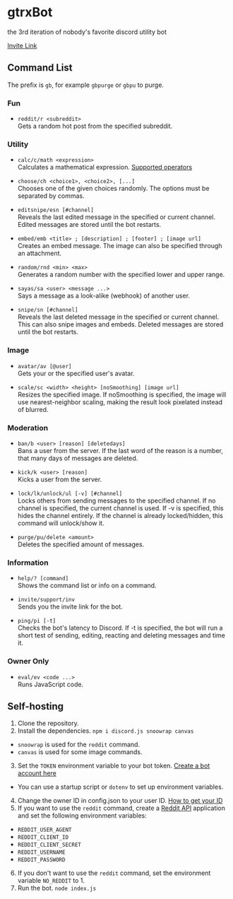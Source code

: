 # gtrxBot

the 3rd iteration of nobody's favorite discord utility bot

[Invite Link](https://discord.com/oauth2/authorize?client_id=568738663572176916&permissions=8&scope=bot)



## Command List
The prefix is `gb`, for example `gbpurge` or `gbpu` to purge.


### Fun
* `reddit/r <subreddit>`<br>
Gets a random hot post from the specified subreddit.


### Utility
* `calc/c/math <expression>`<br>
Calculates a mathematical expression. [Supported operators](https://gist.github.com/gtrxAC/b51c63edaae85955c6327fadfd359b95)

* `choose/ch <choice1>, <choice2>, [...]`<br>
Chooses one of the given choices randomly. The options must be separated by commas.

* `editsnipe/esn [#channel]`<br>
Reveals the last edited message in the specified or current channel. Edited messages are stored until the bot restarts.

* `embed/emb <title> ; [description] ; [footer] ; [image url]`<br>
Creates an embed message. The image can also be specified through an attachment.

* `random/rnd <min> <max>`<br>
Generates a random number with the specified lower and upper range.

* `sayas/sa <user> <message ...>`<br>
Says a message as a look-alike (webhook) of another user.

* `snipe/sn [#channel]`<br>
Reveals the last deleted message in the specified or current channel. This can also snipe images and embeds. Deleted messages are stored until the bot restarts.


### Image
* `avatar/av [@user]`<br>
Gets your or the specified user's avatar.

* `scale/sc <width> <height> [noSmoothing] [image url]`<br>
Resizes the specified image. If noSmoothing is specified, the image will use nearest-neighbor scaling, making the result look pixelated instead of blurred.


### Moderation
* `ban/b <user> [reason] [deletedays]`<br>
Bans a user from the server. If the last word of the reason is a number, that many days of messages are deleted.

* `kick/k <user> [reason]`<br>
Kicks a user from the server.

* `lock/lk/unlock/ul [-v] [#channel]`<br>
Locks others from sending messages to the specified channel. If no channel is specified, the current channel is used. If -v is specified, this hides the channel entirely. If the channel is already locked/hidden, this command will unlock/show it.

* `purge/pu/delete <amount>`<br>
Deletes the specified amount of messages.


### Information
* `help/? [command]`<br>
Shows the command list or info on a command.

* `invite/support/inv`<br>
Sends you the invite link for the bot.

* `ping/pi [-t]`<br>
Checks the bot's latency to Discord. If -t is specified, the bot will run a short test of sending, editing, reacting and deleting messages and time it.


### Owner Only
* `eval/ev <code ...>`<br>
Runs JavaScript code. 



## Self-hosting
1. Clone the repository.
2. Install the dependencies. `npm i discord.js snoowrap canvas`
* `snoowrap` is used for the `reddit` command.
* `canvas` is used for some image commands.
3. Set the `TOKEN` environment variable to your bot token. [Create a bot account here](https://discord.com/developers)
* You can use a startup script or `dotenv` to set up environment variables.
4. Change the owner ID in config.json to your user ID. [How to get your ID](https://support.discord.com/hc/en-us/articles/206346498-Where-can-I-find-my-User-Server-Message-ID-)
5. If you want to use the `reddit` command, create a [Reddit API](https://www.reddit.com/prefs/apps) application and set the following environment variables:
* `REDDIT_USER_AGENT`
* `REDDIT_CLIENT_ID`
* `REDDIT_CLIENT_SECRET`
* `REDDIT_USERNAME`
* `REDDIT_PASSWORD`
6. If you don't want to use the `reddit` command, set the environment variable `NO_REDDIT` to 1.
7. Run the bot. `node index.js`